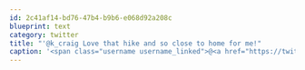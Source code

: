 ```yaml
---
id: 2c41af14-bd76-47b4-b9b6-e068d92a208c
blueprint: text
category: twitter
title: "'@k_craig Love that hike and so close to home for me!"
caption: '<span class="username username_linked">@<a href="https://twitter.com/k_craig" title="Kevin Craig">k_craig</a></span> Love that hike and so close to home for me!'
---
```

